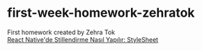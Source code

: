 # first-week-homework-zehratok
First homework created by Zehra Tok
<br>
[React Native'de Stillendirme Nasıl Yapılır: StyleSheet](https://medium.com/@zehratok/react-nativede-stillendirme-nas%C4%B1l-yap%C4%B1l%C4%B1r-stylesheet-95db2f97044d)
